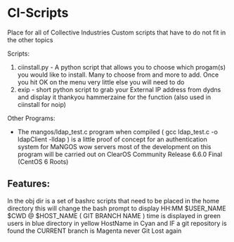 CI-Scripts
==========

Place for all of Collective Industries Custom scripts that have to do not fit in the other topics

Scripts:
1. ciinstall.py - A python script that allows you to choose which progam(s) you would like to install. Many to choose from and more to add. Once you hit OK on the menu very little else you will need to do
2. exip - short python script to grab your External IP address from dydns and display it thankyou hammerzaine for the function (also used in ciinstall for noip)

Other Programs:
+ The mangos/ldap_test.c program when compiled ( gcc ldap_test.c -o ldapClient -lldap ) is a little proof of concept for an authentication system for MaNGOS wow servers most of the development on this program will be carried out on ClearOS Community Release 6.6.0 Final (CentOS 6 Roots)

Features:
---------
In the obj dir is a set of bashrc scripts that need to be placed in the home directory this will change the bash prompt to display HH:MM $USER_NAME $CWD @ $HOST_NAME ( GIT BRANCH NAME )
time is displayed in green users in blue directory in yellow HostName in Cyan and IF a git repository is found the CURRENT branch is Magenta
never Git Lost again
